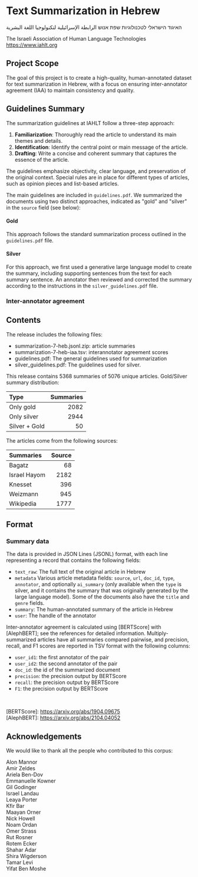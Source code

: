 # Text Summarization in Hebrew


האיגוד הישראלי לטכנולוגיות שפת אנוש
الرابطة الإسرائيلية لتكنولوجيا اللغة البشرية

The Israeli Association of Human Language Technologies
https://www.iahlt.org

## Project Scope

The goal of this project is to create a high-quality, human-annotated dataset
for text summarization in Hebrew, with a focus on ensuring inter-annotator
agreement (IAA) to maintain consistency and quality.

## Guidelines Summary

The summarization guidelines at IAHLT follow a three-step approach:

1. **Familiarization**: Thoroughly read the article to understand its main
themes and details.
2. **Identification**: Identify the central point or main message of the
article.
3. **Drafting**: Write a concise and coherent summary that captures the essence
of the article.

The guidelines emphasize objectivity, clear language, and preservation of the
original context. Special rules are in place for different types of articles,
such as opinion pieces and list-based articles.

The main guidelines are included in `guidelines.pdf`.
We summarized the documents using two distinct approaches, indicated as "gold" and "silver" in the `source` field (see below):

#### Gold
This approach follows the standard summarization process outlined in the `guidelines.pdf` file.

#### Silver
For this approach, we first used a generative large language model to create the summary, including 
supporting sentences from the text for each summary sentence. An annotator then reviewed and corrected 
the summary according to the instructions in the `silver_guidelines.pdf` file.

### Inter-annotator agreement

## Contents

The release includes the following files:

- summarization-7-heb.jsonl.zip: article summaries
- summarization-7-heb-iaa.tsv: interannotator agreement scores
- guidelines.pdf: The general guidelines used for summarization
- silver_guidelines.pdf: The guidelines used for silver.

This release contains 5368 summaries of 5076 unique articles.
Gold/Silver summary distribution:

| Type | Summaries |
| :---   | ---: |
| Only gold | 2082 | 
| Only silver | 2944 | 
| Silver + Gold | 50 | 

The articles come from the following sources:

| Summaries | Source |
| :---   | ---: |
| Bagatz | 68 |
| Israel Hayom | 2182 |
| Knesset | 396 |
| Weizmann | 945 |
| Wikipedia | 1777 |

## Format

### Summary data

The data is provided in JSON Lines (JSONL) format, with each line representing a record that contains the following
fields:

- `text_raw`: The full text of the original article in Hebrew
- `metadata` Various article metadata fields: `source`,
  `url`, `doc_id`, `type`, `annotator`, and optionally 
  `ai_summary` (only available when the `type` is silver, and it contains 
   the summary that was originally generated by the large language model). Some of the
   documents also have the `title` and `genre` fields.
- `summary`: The human-annotated summary of the article in Hebrew
- `user`: The handle of the annotator


Inter-annotator agreement is calculated using [BERTScore] with [AlephBERT]; see
the references for detailed information. Multiply-summarized articles have all
summaries compared pairwise, and precision, recall, and F1 scores are reported
in TSV format with the following columns:

- `user_id1`: the first annotator of the pair
- `user_id2`: the second annotator of the pair
- `doc_id`: the id of the summarized document
- `precision`: the precision output by BERTScore
- `recall`: the precision output by BERTScore
- `F1`: the precision output by BERTScore

<br/>

[BERTScore]: https://arxiv.org/abs/1904.09675 <br/>
[AlephBERT]: https://arxiv.org/abs/2104.04052  <br/>

## Acknowledgements

We would like to thank all the people who contributed to this corpus:

Alon Mannor <br/>
Amir Zeldes <br/>
Ariela Ben-Dov <br/>
Emmanuelle Kowner <br/>
Gil Godinger <br/>
Israel Landau<br/>
Leaya Porter<br/>
Kfir Bar<br/>
Maayan Orner<br/>
Nick Howell<br/>
Noam Ordan<br/>
Omer Strass<br/>
Rut Rosner<br/>
Rotem Ecker<br/>
Shahar Adar<br/>
Shira Wigderson<br/>
Tamar Levi<br/>
Yifat Ben Moshe<br/>

